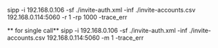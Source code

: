 sipp -i 192.168.0.106 -sf ./invite-auth.xml -inf ./invite-accounts.csv 192.168.0.114:5060 -r 1 -rp 1000 -trace_err

** for single call**
sipp -i 192.168.0.106 -sf ./invite-auth.xml -inf ./invite-accounts.csv 192.168.0.114:5060 -m 1 -trace_err
